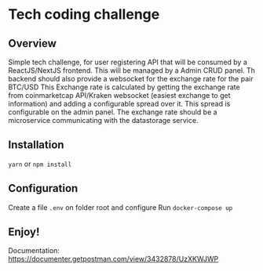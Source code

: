 # Tech coding challenge

## Overview

Simple tech challenge, for user registering API that will be consumed by a
ReactJS/NextJS frontend. This will be managed by a Admin CRUD panel.
Th backend should also provide a websocket for the exchange rate for the pair
BTC/USD
This Exchange rate is calculated by getting the exchange rate from coinmarketcap
API/Kraken websocket (easiest exchange to get information) and adding a
configurable spread over it. This spread is configurable on the admin panel.
The exchange rate should be a microservice communicating with the datastorage
service.

## Installation

`yarn` or `npm install`

## Configuration

Create a file `.env` on folder root and configure
Run `docker-compose up`

## Enjoy!

Documentation: https://documenter.getpostman.com/view/3432878/UzXKWJWP
